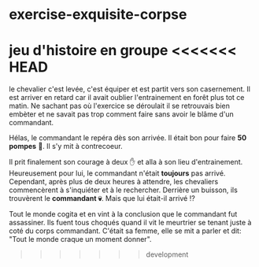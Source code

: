 # exercise-exquisite-corpse
jeu d'histoire en groupe
<<<<<<< HEAD
=======

le chevalier c'est levée, c'est équiper et est partit vers son casernement.
Il est arriver en retard car il avait oublier l'entrainement en forêt plus tot ce matin.
Ne sachant pas où l'exercice se déroulait il se retrouvais bien embèter et ne savait pas trop comment faire sans avoir le blâme d'un commandant.

Hélas, le commandant le repéra dès son arrivée. Il était bon pour faire **50 pompes** :muscle:.
Il s'y mit à contrecoeur.

Il prit finalement son courage à deux :hand: et alla à son lieu d'entrainement. Heureusement pour lui, le commandant n'était __toujours__ pas arrivé.
Cependant, après plus de deux heures à attendre, les chevaliers commencèrent à s'inquiéter et à le rechercher.
Derrière un buisson, ils trouvèrent le **commandant :skull:**. Mais que lui était-il arrivé :interrobang:

Tout le monde cogita et en vint à la conclusion que le commandant fut assassiner. 
Ils fuent tous choqués quand il vit le meurtrier se tenant juste à coté du corps commandant.
C'était sa femme, elle se mit a parler et dit: "Tout le monde craque un moment donner".

>>>>>>> development
